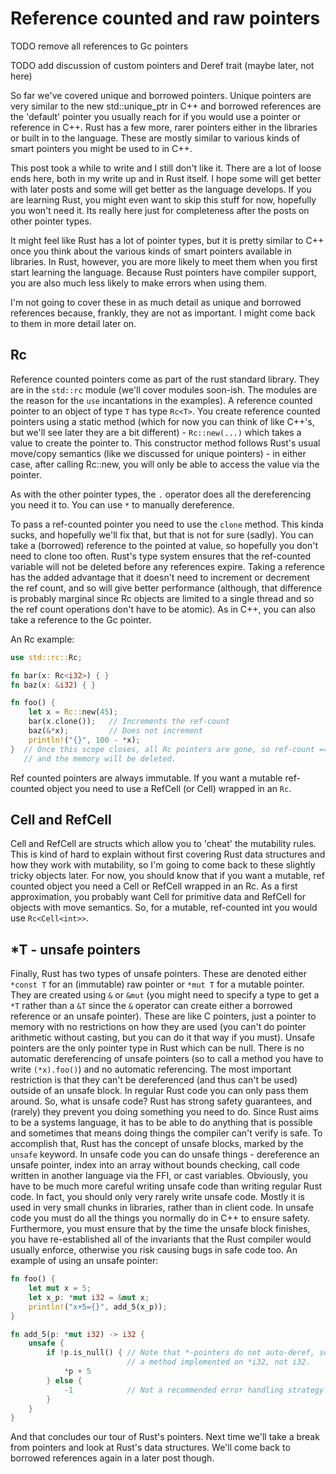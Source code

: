 # Reference counted and raw pointers

TODO remove all references to Gc pointers

TODO add discussion of custom pointers and Deref trait (maybe later, not here)

So far we've covered unique and borrowed pointers. Unique pointers are very
similar to the new std::unique_ptr in C++ and borrowed references are the
'default' pointer you usually reach for if you would use a pointer or reference
in C++. Rust has a few more, rarer pointers either in the libraries or built in
to the language. These are mostly similar to various kinds of smart pointers you
might be used to in C++.

This post took a while to write and I still don't like it. There are a lot of
loose ends here, both in my write up and in Rust itself. I hope some will get
better with later posts and some will get better as the language develops. If
you are learning Rust, you might even want to skip this stuff for now, hopefully
you won't need it. Its really here just for completeness after the posts on
other pointer types.

It might feel like Rust has a lot of pointer types, but it is pretty similar to
C++ once you think about the various kinds of smart pointers available in
libraries. In Rust, however, you are more likely to meet them when you first
start learning the language. Because Rust pointers have compiler support, you
are also much less likely to make errors when using them.

I'm not going to cover these in as much detail as unique and borrowed references
because, frankly, they are not as important. I might come back to them in more
detail later on.

## Rc<T>

Reference counted pointers come as part of the rust standard library. They are
in the `std::rc` module (we'll cover modules soon-ish. The modules are the
reason for the `use` incantations in the examples). A reference counted pointer
to an object of type `T` has type `Rc<T>`. You create reference counted pointers
using a static method (which for now you can think of like C++'s, but we'll see
later they are a bit different) - `Rc::new(...)` which takes a value to create
the pointer to. This constructor method follows Rust's usual move/copy semantics
(like we discussed for unique pointers) - in either case, after calling Rc::new,
you will only be able to access the value via the pointer.

As with the other pointer types, the `.` operator does all the dereferencing you
need it to. You can use `*` to manually dereference.

To pass a ref-counted pointer you need to use the `clone` method. This kinda
sucks, and hopefully we'll fix that, but that is not for sure (sadly). You can
take a (borrowed) reference to the pointed at value, so hopefully you don't need
to clone too often. Rust's type system ensures that the ref-counted variable
will not be deleted before any references expire. Taking a reference has the
added advantage that it doesn't need to increment or decrement the ref count,
and so will give better performance (although, that difference is probably
marginal since Rc objects are limited to a single thread and so the ref count
operations don't have to be atomic). As in C++, you can also take a reference to
the Gc pointer.

An Rc example:

```rust
use std::rc::Rc;

fn bar(x: Rc<i32>) { }
fn baz(x: &i32) { }

fn foo() {
    let x = Rc::new(45);
    bar(x.clone());   // Increments the ref-count
    baz(&*x);         // Does not increment
    println!("{}", 100 - *x);
}  // Once this scope closes, all Rc pointers are gone, so ref-count == 0
   // and the memory will be deleted.
```

Ref counted pointers are always immutable. If you want a mutable ref-counted
object you need to use a RefCell (or Cell) wrapped in an `Rc`.

## Cell and RefCell

Cell and RefCell are structs which allow you to 'cheat' the mutability rules.
This is kind of hard to explain without first covering Rust data structures and
how they work with mutability, so I'm going to come back to these slightly
tricky objects later. For now, you should know that if you want a mutable, ref
counted object you need a Cell or RefCell wrapped in an Rc. As a first
approximation, you probably want Cell for primitive data and RefCell for objects
with move semantics. So, for a mutable, ref-counted int you would use
`Rc<Cell<int>>`.

## \*T - unsafe pointers

Finally, Rust has two types of unsafe pointers. These are denoted either `*const
T` for an (immutable) raw pointer  or `*mut T` for a mutable pointer. They are
created using `&` or `&mut` (you might need to specify a type to get a `*T`
rather than a `&T` since the `&` operator can create either a borrowed reference
or an unsafe pointer). These are like C pointers, just a pointer to memory with
no restrictions on how they are used (you can't do pointer arithmetic without
casting, but you can do it that way if you must). Unsafe pointers are the only
pointer type in Rust which can be null. There is no automatic dereferencing of
unsafe pointers (so to call a method you have to write `(*x).foo()`) and no
automatic referencing. The most important restriction is that they can't be
dereferenced (and thus can't be used) outside of an unsafe block. In regular
Rust code you can only pass them around. So, what is unsafe code? Rust has
strong safety guarantees, and (rarely) they prevent you doing something you need
to do. Since Rust aims to be a systems language, it has to be able to do
anything that is possible and sometimes that means doing things the compiler
can't verify is safe. To accomplish that, Rust has the concept of unsafe blocks,
marked by the `unsafe` keyword. In unsafe code you can do unsafe things -
dereference an unsafe pointer, index into an array without bounds checking, call
code written in another language via the FFI, or cast variables. Obviously, you
have to be much more careful writing unsafe code than writing regular Rust code.
In fact, you should only very rarely write unsafe code. Mostly it is used in
very small chunks in libraries, rather than in client code. In unsafe code you
must do all the things you normally do in C++ to ensure safety. Furthermore, you
must ensure that by the time the unsafe block finishes, you have re-established
all of the invariants that the Rust compiler would usually enforce, otherwise
you risk causing bugs in safe code too.
An example of using an unsafe pointer:

```rust
fn foo() {
    let mut x = 5;
    let x_p: *mut i32 = &mut x;
    println!("x+5={}", add_5(x_p));
}

fn add_5(p: *mut i32) -> i32 {
    unsafe {
        if !p.is_null() { // Note that *-pointers do not auto-deref, so this is
                          // a method implemented on *i32, not i32.
            *p + 5
        } else {
            -1            // Not a recommended error handling strategy.
        }
    }
}
```

And that concludes our tour of Rust's pointers. Next time we'll take a break
from pointers and look at Rust's data structures. We'll come back to borrowed
references again in a later post though.
